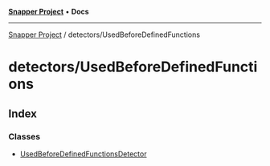 [**Snapper Project**](../../README.md) • **Docs**

***

[Snapper Project](../../README.md) / detectors/UsedBeforeDefinedFunctions

# detectors/UsedBeforeDefinedFunctions

## Index

### Classes

- [UsedBeforeDefinedFunctionsDetector](classes/UsedBeforeDefinedFunctionsDetector.md)
